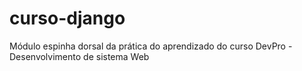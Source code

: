 # curso-django
Módulo espinha dorsal da prática do aprendizado do curso DevPro - Desenvolvimento de sistema Web
